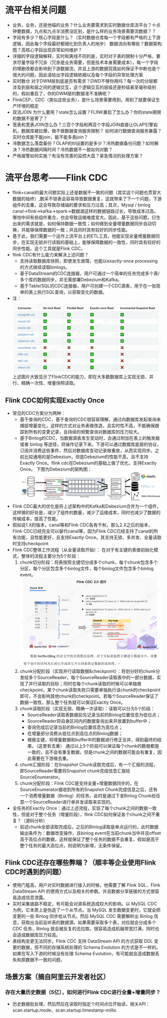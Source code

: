 # 流平台相关问题
* 业务，业务，还是他喵的业务？什么业务要需求到实时数据仓库流平台？十点钟要数据，九点和九点半消费没区别，是什么样的业务场景需要流数据？？
* 字段有多少？核心字段是什么？（实时数据仓库每一个字段都有严格的上下游逻辑，因此每个字段最好都细化到负责人的地步）
数据流向有哪些？数据架构图？高核心字段出现异常如何维护？
* 详细的字段逻辑解释，实时和离线不同的是，实时对于表的限制十分严格，要求尽量字段不冗余（冗余是业务需要，但是技术本身需要成本），每一个字段的增删改都会影响到下游数据流，并且上游的数据究竟如何保证不中断也是个很大的问题，因此请给出字段逻辑依据以及每个字段的异常处理方案
* 实时数仓 对于DWM层到底是否有需求？DWD不够你用吗？每一次的分层都涉及到层和层之间的逻辑交互，这个逻辑交互的层级还是秒级甚至毫秒级别的，假如重启了，你的DWM层的数据准不准确呢？
* FlinkCEP，CDC（类似这些业务），是什么场景需要用到，用到了就要保证生产环境的稳定
* 双流JOIN 为什么要用？state怎么设置？FLINK重启了怎么办？你的state期限的数据不是寄了？
* 宽表和宽表JOIN怎么办？三百个字段和两百个字段JOIN直接让OLAP引擎宕机，数据库被拉爆，做不做数据查询服务限制？
如何进行数据查询服务暴露？实时仓库能不能join，能不能多表join？
* 冷数据怎么落盘备份？OLAP的ttl设置的是多少？冷热数据备份问题？如何解决？冷热数据间隔时间？冷热数据不一致如何对数？
* 严格报警如何实施？有没有完善的监控大盘？紧急情况的处理方案？
# 流平台思考——Flink CDC
* flink+canal的最大问题实际上还是数据不一致的问题（其实这个问题也贯穿大数据的始终）,数采不锁表会容易导致数据重复，这就带来了下一个问题，下游组件的去重，这会导致存储端的要求和压力过高；其次，Mysql / binlog canal->flink->kafka->spark->数据湖这样的数据链路过长，导致成本过高。哪怕中间有些组件重合，也会导致运维难度变大。因此，基于这些问题，衍生出来的需求就是，如何保持数据一致性；如何做到全量增量数据同步自动切换，并能够保障数据的一致；并且同时具有较好的同步性能。
* 基于此，我们需要一个运作上流平台上的ETL工具，他能实现全量增量数据同步，在实现无锁并行读取的基础上，能够保障数据的一致性，同时具有较好的同步性能。这个工具就是Flink CDC。
* flink CDC有什么能力来解决上述问题？
    - 支持读取数据库快照，即使发生故障，也能以exactly-once processing的方式继续读取binlogs。
    - 基于DataStream的CDC连接器，用户可通过一个简单的任务完成多个表/多个库的数据同步，并无需部署Debezium和Kafka。
    - 基于Table/SQL的CDC连接器，用户可创建一个CDC源表，用于在一张简单的表上执行SQL查询，以获取变化的数据。
* 注：
![Alt text](image-1.png)
上述图片大致显示了FlinkCDC的能力，即在大多数数据库上实现无锁、并行、精确一次性、增量快照读取。
## Flink CDC如何实现Exactly Once
* 常见的CDC方案分为两种：
    - 基于查询的CDC，基于查询的CDC很容易理解，通过向数据库发起查询来捕捉增量变化，这样的方式对业务表做改造，且实时性不高，不能确保跟踪到所有的变更记录，且持续的频繁查询对数据库的压力较大。
    - 基于Binlog的CDC，当数据源表发生变动时，会通过附加在表上的触发器或者 binlog 等途径，将操作记录下来。下游可以通过数据库底层的协议，订阅并消费这些事件，然后对数据库变动记录做重放，从而实现同步。之前比较通用的是Debezium，但是Debezium的性能不高，且不支持Exactly Once。flink cdc在Debezium的基础上做了优化，支持Exactly Once。
下图为Debezium的架构图：
![Alt text](image-2.png)
* Flink CDC最大的优化是将上述架构中的Kafka和Debezium合并为一个组件，这样做的好处是，减少了组件的数量，减少了运维成本，同时也减少了数据的传输成本，提高了性能。
* 假如说1.X的版本，canal等和Flink CDC各有千秋，那么2.X之后的版本，Flink CDC已经完全可以替代canal等，因为Flink CDC已经支持了canal的所有功能，且性能更好，且支持Exactly Once。其支持无锁、多并发、全量读取时支持checkpoint
* Flink CDC整体工作流程（从全量读取开始）：
  在对于有主键的表做初始化模式，整体的流程主要分为5个阶段：
    1. chunk切分阶段：将表按照主键切分成多个chunk，每个chunk包含多个分区，每个分区包含多个binlog文件，每个binlog文件包含多个binlog event。
   ![Alt text](image-3.png)
    2. chunk分配阶段（实现并行读取数据&checkpoint）：将划分好的chunk分发给多个SourceReader，每个SourceReader读取表中的一部分数据，实现了并行读取的目标；同时在每个chunk读取的时候可以单独做checkpoint，某个chunk读取失败只需要单独执行该chunk的checkpoint即可，不会影响其他chunk的checkpoint。若每个SourceReader保证了数据一致性，那么整个任务就可以保证Exactly Once。
    3. chunk读取阶段（实现无锁、精确一次读取）：读取可以分为5个阶段：
        - SourceReader读取表数据前先记录当前的Binlog位置信息为低位点；
        - SourceReader将自身区间内的数据查询出来并放置到buffer中；
        - 查询完成后记录当前的Binlog位置信息为高位点；
        - 在增量部分消费从低位点到高位点的Binlog数据；
        - 根据主键，将增量数据和buffer中的数据进行修正合并，得到最终的结果。（这里有去重）
    通过以上5个阶段可以保证每个chunk的数据都是一致的，且不会有重复数据，但是chunk之间的数据可能会有重复，因此需要在下游做去重。
    4. chunk汇报阶段：在Snapshot Chunk读取完成后，有一个汇报的流程，即SourceReader需要将Snapshot chunk完成信息汇报给SourceEnumerator。
    5. chunk分配阶段：Flink CDC是支持全量+增量数据同步的，在SourceEnumerator接收到所有的Snapshot Chunk完成信息之后，还有一个消费增量数据（Binlog）的任务，此时是通过下发Binlog Chunk给任意一个SourceReader进行单并发读取来实现的。
* 全任务的Exactly Once：通过上述流程，实现了每个chunk之间的数据一致性，但是对于整个任务（增量阶段），flink CDC如何保证各个chunk之间不重复？（源码分析）
    - 前述chunk全部读取完成后，之后的Binlog读取是单点运行的，此时数据输出条件为：数据改变操作，且binlog event在当前chunk当中并且offset高于高位点的数据，这样就保证了整个任务的数据不会重复。假如是高于整个任务的最大高位点，则说明为新增，无条件保留。

## Flink CDC还存在哪些弊端？（顺丰等企业使用Flink CDC时遇到的问题）
* 使用门槛高，用户对实时数据进行接入的时候，他需要了解 Flink SQL、Flink DataStream API 的使用方式以及相关的参数。并且数据分享链接的方式很容易造成信息泄露。
* 实时采集链路不稳定，有可能会对源系统造成较大的影响。以 MySQL CDC 为例，它本质上是伪造了一个从节点。当 MySQL 发生数据变更时，它就会把变更的一些 Binlog 同步给从节点。然后 MySQL CDC 需要解析出 Binlog 信息，获取出当前监听表的数据源。如果需要采取多个表，对应就会分成多个 CDC 任务，Binlog 就会被反复的去拉取，很容易造成机器带宽打满，同时也会造成数据库压力较高。
* 表结构变更无法同步。Flink CDC 支持 DataStream API 的方式获取 DDL 变更的数据，但不同的存储系统处理的 Schema Evolution 的方式是不一样的。如果在写入下游的时候没有处理 Schema Evolution，有可能就会造成数据丢失和原数据不一致的问题。

## 场景方案（摘自阿里云开发者社区）
### 存在大量历史数据（5亿），如何进行Flink CDC进行全量+增量同步？
* 历史数据批处理，然后然后在读取时指定个时间点位开始读，相关API：scan.startup.mode、scan.startup.timestamp-millis